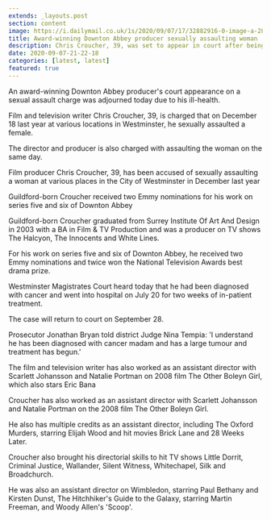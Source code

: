 ```yaml
---
extends: _layouts.post
section: content
image: https://i.dailymail.co.uk/1s/2020/09/07/17/32882916-0-image-a-28_1599494765991.jpg 
title: Award-winning Downton Abbey producer sexually assaulting woman 
description: Chris Croucher, 39, was set to appear in court after being accused of sexually assaulting a woman in various in Westminster on December 18. The case was adjourned until September 18. 
date: 2020-09-07-21-22-18 
categories: [latest, latest] 
featured: true 
--- 
```

An award-winning Downton Abbey producer's court appearance on a sexual assault charge was adjourned today due to his ill-health. 

Film and television writer Chris Croucher, 39, is charged that on December 18 last year at various locations in Westminster, he sexually assaulted a female. 

The director and producer is also charged with assaulting the woman on the same day.

Film producer Chris Croucher, 39, has been accused of sexually assaulting a woman at various places in the City of Westminster in December last year

Guildford-born Croucher received two Emmy nominations for his work on series five and six of Downton Abbey

Guildford-born Croucher graduated from Surrey Institute Of Art And Design in 2003 with a BA in Film & TV Production and was a producer on TV shows The Halcyon, The Innocents and White Lines.

For his work on series five and six of Downton Abbey, he received two Emmy nominations and twice won the National Television Awards best drama prize. 

Westminster Magistrates Court heard today that he had been diagnosed with cancer and went into hospital on July 20 for two weeks of in-patient treatment.

The case will return to court on September 28. 

Prosecutor Jonathan Bryan told district Judge Nina Tempia: 'I understand he has been diagnosed with cancer madam and has a large tumour and treatment has begun.'



The film and television writer has also worked as an assistant director with Scarlett Johansson and Natalie Portman on 2008 film The Other Boleyn Girl, which also stars Eric Bana

Croucher has also worked as an assistant director with Scarlett Johansson and Natalie Portman on the 2008 film The Other Boleyn Girl.

He also has multiple credits as an assistant director, including The Oxford Murders, starring Elijah Wood and hit movies Brick Lane and 28 Weeks Later. 

Croucher also brought his directorial skills to hit TV shows Little Dorrit, Criminal Justice, Wallander, Silent Witness, Whitechapel, Silk and Broadchurch. 

He was also an assistant director on Wimbledon, starring Paul Bethany and Kirsten Dunst, The Hitchhiker's Guide to the Galaxy, starring Martin Freeman, and Woody Allen's 'Scoop'.

